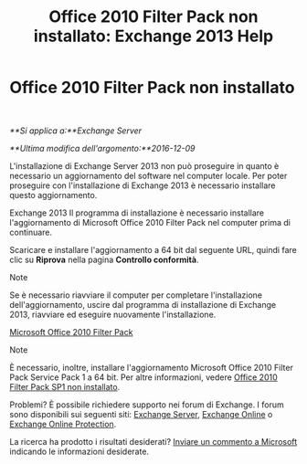 ﻿---
title: 'Office 2010 Filter Pack non installato: Exchange 2013 Help'
TOCTitle: Office 2010 Filter Pack non installato
ms:assetid: 6a09ac9e-67a6-44db-94f0-aa8c89e94468
ms:mtpsurl: https://technet.microsoft.com/it-it/library/ms.exch.setupreadiness.msfilterpackv2notinstalled(v=EXCHG.150)
ms:contentKeyID: 50480885
ms.date: 05/22/2018
mtps_version: v=EXCHG.150
ms.translationtype: MT
---

# Office 2010 Filter Pack non installato

 

_**Si applica a:**Exchange Server_

_**Ultima modifica dell'argomento:**2016-12-09_

L'installazione di Exchange Server 2013 non può proseguire in quanto è necessario un aggiornamento del software nel computer locale. Per poter proseguire con l'installazione di Exchange 2013 è necessario installare questo aggiornamento.

Exchange 2013 Il programma di installazione è necessario installare l'aggiornamento di Microsoft Office 2010 Filter Pack nel computer prima di continuare.

Scaricare e installare l'aggiornamento a 64 bit dal seguente URL, quindi fare clic su **Riprova** nella pagina **Controllo conformità**.


> [!NOTE]
> Se è necessario riavviare il computer per completare l'installazione dell'aggiornamento, uscire dal programma di installazione di Exchange 2013, riavviare ed eseguire nuovamente l'installazione.



[Microsoft Office 2010 Filter Pack](https://go.microsoft.com/fwlink/p/?linkid=191548)


> [!NOTE]
> È necessario, inoltre, installare l'aggiornamento Microsoft Office 2010 Filter Pack Service Pack 1 a 64 bit. Per altre informazioni, vedere <A href="office-2010-filter-pack-sp1-not-installed-exchange-2013-help.md">Office 2010 Filter Pack SP1 non installato</A>.



Problemi? È possibile richiedere supporto nei forum di Exchange. I forum sono disponibili sui seguenti siti: [Exchange Server](https://go.microsoft.com/fwlink/p/?linkid=60612), [Exchange Online](https://go.microsoft.com/fwlink/p/?linkid=267542) o [Exchange Online Protection](https://go.microsoft.com/fwlink/p/?linkid=285351).

La ricerca ha prodotto i risultati desiderati? [Inviare un commento a Microsoft](mailto:exsetuphelpfeedback@microsoft.com?subject=exchange%202013%20setup%20help%20feedback) indicando le informazioni desiderate.

